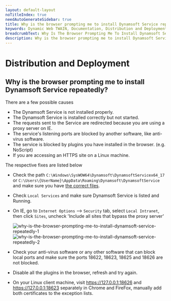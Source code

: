 ```yaml
---
layout: default-layout
noTitleIndex: true
needAutoGenerateSidebar: true
title: Why is the browser prompting me to install Dynamsoft Service repeatedly? 
keywords: Dynamic Web TWAIN, Documentation, Distribution and Deployment 
breadcrumbText: Why Is The Browser Prompting Me To Install Dynamsoft Service Repeatedly
description: Why is the browser prompting me to install Dynamsoft Service repeatedly? 
---
```


# Distribution and Deployment

## Why is the browser prompting me to install Dynamsoft Service repeatedly? 

There are a few possible causes

* The Dynamsoft Service is not installed properly.
* The Dynamsoft Service is installed correctly but not started.
* The requests sent to the Service are redirected because you are using a proxy server on IE.
* The service's listening ports are blocked by another software, like anti-virus software.
* The service is blocked by plugins you have installed in the browser. (e.g. NoScript)
* If you are accessing an HTTPS site on a Linux machine.

The respective fixes are listed below

* Check the path `C:\Windows\SysWOW64\Dynamsoft\DynamsoftServicex64_17` or `C:\Users\{UserName}\AppData\Roaming\Dynamsoft\DynamsoftService` and make sure you have <a href="{{site.indepth}}features/indepth/deployment/service.html#related-files-and-folders" target="_blank">the correct files</a>.
* Check `Local Services` and make sure Dynamsoft Service is listed and Running.
* On IE, go to `Internet Options` --> `Security` tab, select `Local Intranet`, then click `Sites`,  uncheck 'Include all sites that bypass the proxy server' 
 
  ![why-is-the-browser-prompting-me-to-install-dynamsoft-service-repeatedly-1]({{site.assets}}imgs/why-is-the-browser-prompting-me-to-install-dynamsoft-service-repeatedly-1.png)
  ![why-is-the-browser-prompting-me-to-install-dynamsoft-service-repeatedly-2]({{site.assets}}imgs/why-is-the-browser-prompting-me-to-install-dynamsoft-service-repeatedly-2.png)

* Check your anti-virus software or any other software that can block local ports and make sure the ports 18622, 18623, 18625 and 18626 are not blocked.
* Disable all the plugins in the browser, refresh and try again.
* On your Linux client machine, visit https://127.0.0.1:18626 and https://127.0.0.1:18623 separately in Chrome and FireFox, manually add both certificates to the exception lists.

